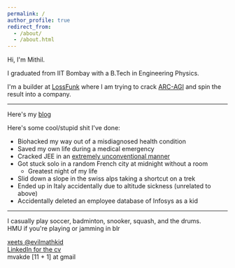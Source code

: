 ```yaml
---
permalink: /
author_profile: true
redirect_from:
  - /about/
  - /about.html
---
```

Hi, I'm Mithil.  

I graduated from IIT Bombay with a B.Tech in Engineering Physics.  

I'm a builder at [LossFunk](https://lossfunk.com/) where I am trying to crack [ARC-AGI](http://arcprize.org/) and spin the result into a company. 

---
Here's my [blog](/blog/)  

Here's some cool/stupid shit I've done:
- Biohacked my way out of a misdiagnosed health condition 
- Saved my own life during a medical emergency 
- Cracked JEE in an [extremely unconventional manner](./blog/jee-is-easy)
- Got stuck solo in a random French city at midnight without a room 
  - Greatest night of my life
- Slid down a slope in the swiss alps taking a shortcut on a trek
- Ended up in Italy accidentally due to altitude sickness (unrelated to above)
- Accidentally deleted an employee database of Infosys as a kid

---
I casually play soccer, badminton, snooker, squash, and the drums.  
HMU if you're playing or jamming in blr

[xeets @evilmathkid](https://x.com/evilmathkid)  
[LinkedIn for the cv](https://www.linkedin.com/in/mvakde)  
mvakde [11 + 1] at gmail

<!-- Todo?
- (Some of) the craziest things I did
- My Paris trip
- Dance videos like Akshay's blog?-->